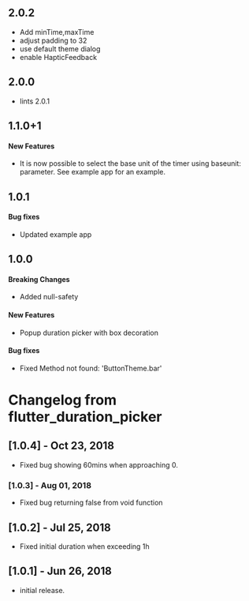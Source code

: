 ## 2.0.2
* Add minTime,maxTime
* adjust padding to 32
* use default theme dialog
* enable HapticFeedback

## 2.0.0
* lints 2.0.1

## 1.1.0+1
#### New Features
* It is now possible to select the base unit of the timer using baseunit: parameter. 
See example app for an example.
  
## 1.0.1
#### Bug fixes
* Updated example app

## 1.0.0
#### Breaking Changes
* Added null-safety
#### New Features
* Popup duration picker with box decoration
#### Bug fixes
* Fixed Method not found: 'ButtonTheme.bar'

# Changelog from flutter_duration_picker
## [1.0.4] - Oct 23, 2018

* Fixed bug showing 60mins when approaching 0.

### [1.0.3] - Aug 01, 2018

* Fixed bug returning false from void function

## [1.0.2] - Jul 25, 2018

* Fixed initial duration when exceeding 1h

## [1.0.1] - Jun 26, 2018	 

* initial release.

